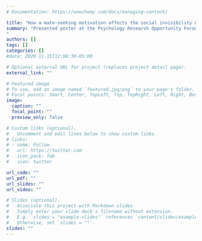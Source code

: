 ```yaml
---
# Documentation: https://wowchemy.com/docs/managing-content/

title: "How a mate-seeking motivation affects the social invisibility of smiling Black and White men and women."
summary: "Presented poster at the Psychology Research Opportunity Forum Examined the effects of a mate-seeking motivation on diverse racial groups and ages on memory of Black and White opposite-sex faces; this is an ongoing line of research with several different studies. Conducted at the Stigma and Motivation Lab at the University of Toronto, under the supervision of Dr. Rebecca Neel. 
"
authors: []
tags: []
categories: []
#date: 2020-11-15T12:08:30-05:00

# Optional external URL for project (replaces project detail page).
external_link: ""

# Featured image
# To use, add an image named `featured.jpg/png` to your page's folder.
# Focal points: Smart, Center, TopLeft, Top, TopRight, Left, Right, BottomLeft, Bottom, BottomRight.
image:
  caption: ""
  focal_point: ""
  preview_only: false

# Custom links (optional).
#   Uncomment and edit lines below to show custom links.
# links:
# - name: Follow
#   url: https://twitter.com
#   icon_pack: fab
#   icon: twitter

url_code: ""
url_pdf: ""
url_slides: ""
url_video: ""

# Slides (optional).
#   Associate this project with Markdown slides.
#   Simply enter your slide deck's filename without extension.
#   E.g. `slides = "example-slides"` references `content/slides/example-slides.md`.
#   Otherwise, set `slides = ""`.
slides: ""
---
```

